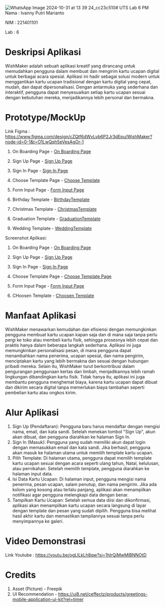 ![WhatsApp Image 2024-10-31 at 13 39 24_cc23c510](https://github.com/user-attachments/assets/93464846-5896-4194-a6e5-b1b0c073107d)# UTS Lab 6 PM
Nama : Ivanny Putri Marianto

NIM : 221401101

Lab : 6

# Deskripsi Aplikasi
WishMaker adalah sebuah aplikasi kreatif yang dirancang untuk memudahkan pengguna dalam membuat dan mengirim kartu ucapan digital untuk berbagai acara spesial. Aplikasi ini hadir sebagai solusi modern untuk menggantikan kartu ucapan tradisional dengan kartu digital yang cepat, mudah, dan dapat dipersonalisasi. Dengan antarmuka yang sederhana dan interaktif, pengguna dapat menyesuaikan setiap kartu ucapan sesuai dengan kebutuhan mereka, menjadikannya lebih personal dan bermakna.

# Prototype/MockUp
Link Figma : https://www.figma.com/design/cZQtf6dWvLvb6P2Jr3dEpu/WishMaker?node-id=0-1&t=O1LwQqh5eVesAgOr-1

1. On Boarding Page - 
   [On Boarding Page](https://github.com/user-attachments/assets/a09101fb-c327-4f20-bb1f-0f35bf516f6b)

2. Sign Up Page - 
   [Sign Up Page](https://github.com/user-attachments/assets/4ef5fb84-7803-4275-9a07-4f17b1db1690)

3. Sign In Page - 
   [Sign In Page](https://github.com/user-attachments/assets/f326f056-8490-43a0-b402-fb7819c18a4f)

4. Choose Template Page - 
   [Choose Template](https://github.com/user-attachments/assets/a3756094-100a-4839-8b34-b82a894f3242)

5. Form Input Page - 
   [Form Input Page](https://github.com/user-attachments/assets/4d5dd525-8178-4976-8a27-b952ced5c009)

6. Birthday Template - 
    [BirthdayTemplate](https://github.com/user-attachments/assets/acc08a44-b8f0-4a9e-9c51-b45f52aac867)

7. Christmas Template - 
    [ChristmasTemplate](https://github.com/user-attachments/assets/a4ff4aeb-855d-4c2c-afcf-8116c1a4e047)

8. Graduation Template - 
    [GraduationTemplate](https://github.com/user-attachments/assets/026d1f86-3849-484b-9b9e-76e23de32506)

9. Wedding Template - 
    [WeddingTemplate](https://github.com/user-attachments/assets/31a84b54-a2ec-42b1-8b9c-2b158051de2b)

Screenshot Aplikasi:
1. On Boarding Page - [On Boarding Page](https://github.com/user-attachments/assets/0fb34d8c-d170-4e40-8dc4-0eaa85dde40d)

2. Sign Up Page - [Sign Up Page](https://github.com/user-attachments/assets/9c43bf27-b1ff-49b8-afdc-3596515f4dd7)

3. Sign In Page - [Sign In Page](https://github.com/user-attachments/assets/c8feca4e-8974-4ad4-b0fc-cf411a1210d9)

4. Choose Template Page - [Choose Template Page](https://github.com/user-attachments/assets/4c12c604-5d66-4173-9561-0633710e1983)

5. Form Input Page - [Form Input Page](https://github.com/user-attachments/assets/e016b02d-7eb4-4718-ab8d-e4dd48ae6134)

6. CHoosen Template - [Choosen Template](https://github.com/user-attachments/assets/feab8e5a-f863-4a39-ab01-eb4c0195d377)

# Manfaat Aplikasi
WishMaker menawarkan kemudahan dan efisiensi dengan memungkinkan pengguna membuat kartu ucapan kapan saja dan di mana saja tanpa perlu pergi ke toko atau membeli kartu fisik, sehingga prosesnya lebih cepat dan praktis hanya dalam beberapa langkah sederhana. Aplikasi ini juga memungkinkan personalisasi pesan, di mana pengguna dapat menambahkan nama penerima, ucapan spesial, dan nama pengirim, menciptakan kartu yang lebih bermakna dan sesuai dengan hubungan pribadi mereka. Selain itu, WishMaker turut berkontribusi dalam pengurangan penggunaan kertas dan limbah, menjadikannya lebih ramah lingkungan dibandingkan kartu fisik. Tidak hanya itu, aplikasi ini juga membantu pengguna menghemat biaya, karena kartu ucapan dapat dibuat dan dikirim secara digital tanpa memerlukan biaya tambahan seperti pembelian kartu atau ongkos kirim.

# Alur Aplikasi 
1. Sign Up (Pendaftaran):
Pengguna baru harus mendaftar dengan mengisi nama, email, dan kata sandi. Setelah menekan tombol "Sign Up", akun akan dibuat, dan pengguna diarahkan ke halaman Sign In.
2. Sign In (Masuk):
Pengguna yang sudah memiliki akun dapat login dengan memasukkan email dan kata sandi. Jika berhasil, pengguna akan masuk ke halaman utama untuk memilih template kartu ucapan.
3. Pilih Template:
Di halaman utama, pengguna dapat memilih template kartu ucapan sesuai dengan acara seperti ulang tahun, Natal, kelulusan, atau pernikahan. Setelah memilih template, pengguna diarahkan ke halaman input data.
4. Isi Data Kartu Ucapan:
Di halaman input, pengguna mengisi nama penerima, pesan ucapan, salam penutup, dan nama pengirim. Jika ada kolom yang kosong atau terlalu panjang, aplikasi akan menampilkan notifikasi agar pengguna melengkapi data dengan benar.
5. Tampilkan Kartu Ucapan:
Setelah semua data diisi dan dikonfirmasi, aplikasi akan menampilkan kartu ucapan secara langsung di layar dengan template dan pesan yang sudah dipilih. Pengguna bisa melihat hasil akhir kartu dan memastikan tampilannya sesuai tanpa perlu menyimpannya ke galeri.

# Video Demonstrasi
Link Youtube : https://youtu.be/ogLILkLh8qw?si=1hIrQiMwMlBNNOtD

# Credits
1. Asset (Picture) - Freepik
2. UI Recommendation - https://ui8.net/ceffectz/products/greetings-mobile-application-ui-kit?rel=timer

